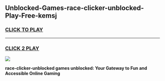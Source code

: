 
## Unblocked-Games-race-clicker-unblocked-Play-Free-kemsj
<h3>
<a href="https://premium76.site?title=race-clicker-unblocked&ref=23A">CLICK TO PLAY</a></h3>
<hr>

<h3>
<a href="https://premium76.site?title=race-clicker-unblocked&ref=23A">CLICK 2 PLAY</a>
  
</h3>

<a href="https://premium76.site?title=race-clicker-unblocked&ref=23A"><img src="https://clearcache.store/games.png"></a>


**race-clicker-unblocked games unblocked: Your Gateway to Fun and Accessible Online Gaming**
